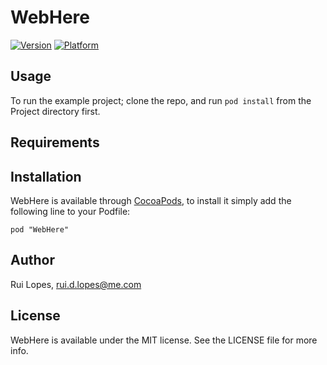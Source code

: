 # WebHere

[![Version](http://cocoapod-badges.herokuapp.com/v/WebHere/badge.png)](http://cocoadocs.org/docsets/WebHere)
[![Platform](http://cocoapod-badges.herokuapp.com/p/WebHere/badge.png)](http://cocoadocs.org/docsets/WebHere)

## Usage

To run the example project; clone the repo, and run `pod install` from the Project directory first.

## Requirements

## Installation

WebHere is available through [CocoaPods](http://cocoapods.org), to install
it simply add the following line to your Podfile:

    pod "WebHere"

## Author

Rui Lopes, rui.d.lopes@me.com

## License

WebHere is available under the MIT license. See the LICENSE file for more info.

